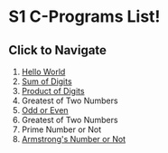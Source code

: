 # S1 C-Programs List!
## Click to Navigate
 1. [Hello World](Programs/helloWorld.md)
 2. [Sum of Digits](Programs/sumOfDigits.md)
 3. [Product of Digits](Programs/productOfDigits.md)
 4. Greatest of Two Numbers
 5. [Odd or Even](Programs/even.md)
 6. Greatest of Two Numbers
 7. Prime Number or Not
 8. [ Armstrong's Number or Not](Programs/armstrong.md)
